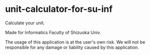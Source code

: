 # unit-calculator-for-su-inf

Calculate your unit.

Made for Informatics Faculty of Shizuoka Univ.

The usage of this application is at the user's own risk.
We will not be responsible for any damage or liability caused by this application.
